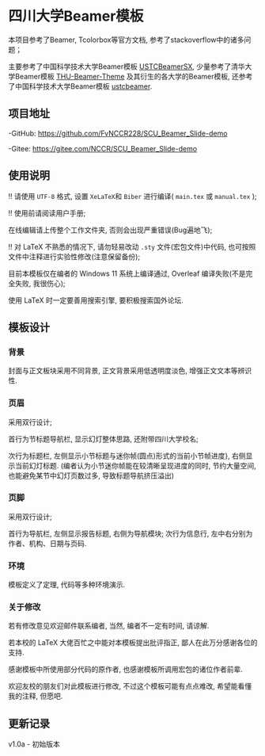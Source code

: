 # 四川大学Beamer模板

本项目参考了Beamer, Tcolorbox等官方文档, 参考了stackoverflow中的诸多问题；

主要参考了中国科学技术大学Beamer模板 [USTCBeamerSX](https://github.com/ysx2000/USTCBeamerSX/), 少量参考了清华大学Beamer模板 [THU-Beamer-Theme](https://github.com/tuna/THU-Beamer-Theme/) 及其衍生的各大学的Beamer模板, 还参考了中国科学技术大学Beamer模板 [ustcbeamer](https://github.com/ustctug/ustcbeamer/).


## 项目地址

-GitHub: https://github.com/FvNCCR228/SCU_Beamer_Slide-demo

-Gitee: https://gitee.com/NCCR/SCU_Beamer_Slide-demo


## 使用说明

!! 请使用 `UTF-8` 格式, 设置 `XeLaTeX`和 `Biber` 进行编译( `main.tex` 或 `manual.tex` );

!! 使用前请阅读用户手册;
			
在线编辑请上传整个工作文件夹, 否则会出现严重错误(Bug遍地飞);
			
!! 对 LaTeX 不熟悉的情况下, 请勿轻易改动 `.sty` 文件(宏包文件)中代码, 也可按照文件中注释进行实验性修改(注意保留备份);

目前本模板仅在编者的 Windows 11 系统上编译通过, Overleaf 编译失败(不是完全失败, 我很伤心);

使用 LaTeX 时一定要善用搜索引擎, 要积极搜索国外论坛.


## 模板设计

### 背景

封面与正文板块采用不同背景, 正文背景采用低透明度淡色, 增强正文文本等辨识性.
	
### 页眉

采用双行设计;

首行为节标题导航栏, 显示幻灯整体思路, 还附带四川大学校名; 

次行为标题栏, 左侧显示小节标题与迷你帧(圆点)形式的当前小节帧进度}, 右侧显示当前幻灯标题. (编者认为小节迷你帧能在较清晰呈现进度的同时, 节约大量空间, 也能避免某节中幻灯页数过多, 导致标题导航挤压溢出)

### 页脚

采用双行设计;

首行为导航栏, 左侧显示报告标题, 右侧为导航模块; 次行为信息行, 左中右分别为作者、机构、日期与页码.

### 环境

模板定义了定理, 代码等多种环境演示.


### 关于修改

若有修改意见欢迎邮件联系编者, 当然, 编者不一定有时间, 请谅解.

若本校的 LaTeX 大佬百忙之中能对本模板提出批评指正, 鄙人在此万分感谢各位的支持.

感谢模板中所使用部分代码的原作者, 也感谢模板所调用宏包的诸位作者前辈.

欢迎友校的朋友们对此模板进行修改, 不过这个模板可能有点点难改, 希望能看懂我的注释, 但愿吧.


## 更新记录

v1.0a - 初始版本
